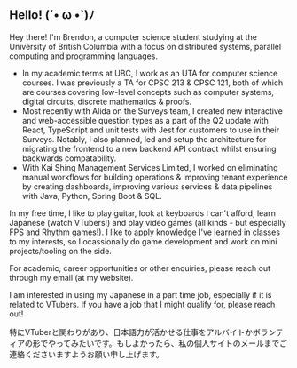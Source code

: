 ## Hello! (´• ω •`)ﾉ  
Hey there! I'm Brendon, a computer science student studying at the University of British Columbia with a focus on distributed systems, parallel computing and programming languages.

* In my academic terms at UBC, I work as an UTA for computer science courses. I was previously a TA for CPSC 213 & CPSC 121, both of which are courses covering low-level concepts such as computer systems, digital circuits, discrete mathematics & proofs. 
* Most recently with Alida on the Surveys team, I created new interactive and web-accessible question types as a part of the Q2 update with React, TypeScript and unit tests with Jest for customers to use in their Surveys. Notably, I also planned, led and setup the architecture for migrating the frontend to a new backend API contract whilst ensuring backwards compatability. 
* With Kai Shing Management Services Limited, I worked on eliminating manual workflows for building operations & improving tenant experience by creating dashboards, improving various services & data pipelines with Java, Python, Spring Boot & SQL.

In my free time, I like to play guitar, look at keyboards I can't afford, learn Japanese (watch VTubers!) and play video games (all kinds - but especially FPS and Rhythm games!). I like to apply knowledge I've learned in classes to my interests, so I ocassionally do game development and work on mini projects/tooling on the side.  

For academic, career opportunities or other enquiries, please reach out through my email (at my website).

I am interested in using my Japanese in a part time job, especially if it is related to VTubers. If you have a job that I might qualify for, please reach out!

特にVTuberと関わりがあり、日本語力が活かせる仕事をアルバイトかボランティアの形でやってみたいです。もしよかったら、私の個人サイトのメールまでご連絡くださいますようお願い申し上げます。

